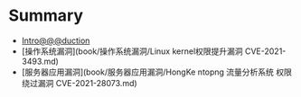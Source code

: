 # Summary

* [Intro@@@duction](README.md)
* [操作系统漏洞](book/操作系统漏洞/Linux kernel权限提升漏洞 CVE-2021-3493.md)
* [服务器应用漏洞](book/服务器应用漏洞/HongKe ntopng 流量分析系统 权限绕过漏洞 CVE-2021-28073.md)

